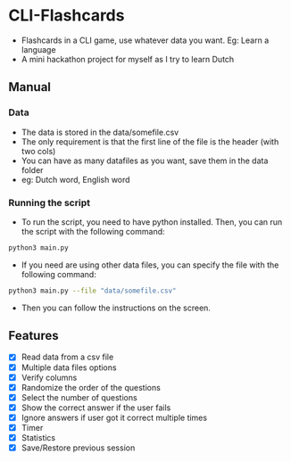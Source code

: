 # CLI-Flashcards
- Flashcards in a CLI game, use whatever data you want. Eg: Learn a language
- A mini hackathon project for myself as I try to learn Dutch

## Manual
### Data
- The data is stored in the data/somefile.csv
- The only requirement is that the first line of the file is the header (with two cols)
- You can have as many datafiles as you want, save them in the data folder
- eg: Dutch word, English word
### Running the script
- To run the script, you need to have python installed. Then, you can run the script with the following command:
```bash
python3 main.py
```
- If you need are using other data files, you can specify the file with the following command:
```bash
python3 main.py --file "data/somefile.csv"
```
- Then you can follow the instructions on the screen.

## Features
- [x] Read data from a csv file
- [x] Multiple data files options
- [x] Verify columns
- [x] Randomize the order of the questions
- [x] Select the number of questions
- [x] Show the correct answer if the user fails
- [x] Ignore answers if user got it correct multiple times
- [x] Timer
- [x] Statistics
- [x] Save/Restore previous session

